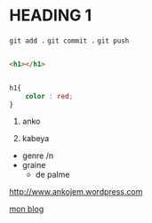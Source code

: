 # HEADING 1

`git add .`
`git commit .`
`git push`

```html

<h1></h1>
```

```css

h1{
    color : red;
}
```

1. anko
    
2. kabeya

- genre /n
- graine 
    - de palme 

http://www.ankojem.wordpress.com

[mon blog](http://www.ankojem.wordpress.com) 